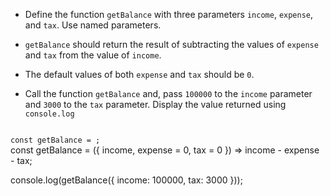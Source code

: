 - Define the function
  `getBalance`
  with three parameters
  `income`, `expense`, and `tax`.
  Use named parameters.

- `getBalance` should return the result of
  subtracting the values of `expense` and `tax`
  from the value of `income`.

- The default values of both
  `expense` and `tax` should be `0`.

- Call the function `getBalance`
  and,
  pass `100000` to the `income` parameter
  and
  `3000` to the `tax` parameter.
  Display the value returned using `console.log`

<codeblock type="exercise" language="javascript" testMode="fixedInput">
<code>
const getBalance = ;
</code>

<solution>
const getBalance = ({ income, expense = 0, tax = 0 }) => income - expense - tax;

console.log(getBalance({ income: 100000, tax: 3000 }));
</solution>
</codeblock>